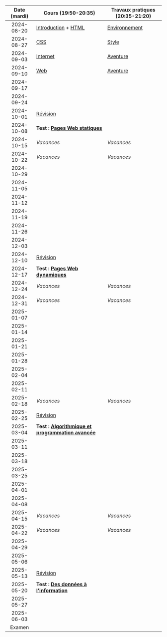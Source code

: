 | Date (mardi) | Cours (19:50-20:35)                                                  | Travaux pratiques (20:35-21:20)                |
| :----------: | -------------------------------------------------------------------- | ---------------------------------------------- |
|  2024-08-20  | [Introduction](/docs/3cci/intro) + [HTML](/docs/3cci/webs/html)      | [Environnement](/docs/3cci/webs/environnement) |
|  2024-08-27  | [CSS](/docs/3cci/webs/css)                                           | [Style](/docs/3cci/webs/style)                 |
|  2024-09-03  | [Internet](/docs/3cci/webs/internet)                                 | [Aventure](docs/3cci/webs/aventure)            |
|  2024-09-10  | [Web](/docs/3cci/webs/web)                                           | [Aventure](docs/3cci/webs/aventure)            |
|  2024-09-17  |                                                                      |                                                |
|  2024-09-24  |                                                                      |                                                |
|  2024-10-01  | [Révision](/docs/3cci/webs/revision)                                 |                                                |
|  2024-10-08  | **Test : [Pages Web statiques](/docs/3cci/webs)**                    |                                                |
|  2024-10-15  | _Vacances_                                                           | _Vacances_                                     |
|  2024-10-22  | _Vacances_                                                           | _Vacances_                                     |
|  2024-10-29  |                                                                      |                                                |
|  2024-11-05  |                                                                      |                                                |
|  2024-11-12  |                                                                      |                                                |
|  2024-11-19  |                                                                      |                                                |
|  2024-11-26  |                                                                      |                                                |
|  2024-12-03  |                                                                      |                                                |
|  2024-12-10  | [Révision](/docs/3cci/webd/revision)                                 |                                                |
|  2024-12-17  | **Test : [Pages Web dynamiques](/docs/3cci/webd)**                   |                                                |
|  2024-12-24  | _Vacances_                                                           | _Vacances_                                     |
|  2024-12-31  | _Vacances_                                                           | _Vacances_                                     |
|  2025-01-07  |                                                                      |                                                |
|  2025-01-14  |                                                                      |                                                |
|  2025-01-21  |                                                                      |                                                |
|  2025-01-28  |                                                                      |                                                |
|  2025-02-04  |                                                                      |                                                |
|  2025-02-11  |                                                                      |                                                |
|  2025-02-18  | _Vacances_                                                           | _Vacances_                                     |
|  2025-02-25  | [Révision](/docs/3cci/prog/revision)                                 |                                                |
|  2025-03-04  | **Test : [Algorithmique et programmation avancée](/docs/3cci/prog)** |                                                |
|  2025-03-11  |                                                                      |                                                |
|  2025-03-18  |                                                                      |                                                |
|  2025-03-25  |                                                                      |                                                |
|  2025-04-01  |                                                                      |                                                |
|  2025-04-08  |                                                                      |                                                |
|  2025-04-15  | _Vacances_                                                           | _Vacances_                                     |
|  2025-04-22  | _Vacances_                                                           | _Vacances_                                     |
|  2025-04-29  |                                                                      |                                                |
|  2025-05-06  |                                                                      |                                                |
|  2025-05-13  | [Révision](/docs/3cci/info/revision)                                 |                                                |
|  2025-05-20  | **Test : [Des données à l'information](/docs/3cci/info)**            |                                                |
|  2025-05-27  |                                                                      |                                                |
|  2025-06-03  |                                                                      |                                                |
|    Examen    |                                                                      |                                                |
